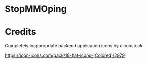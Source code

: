 # StopMMOping

# Credits

Completely inappropriate backend application icons by uiconstock

https://icon-icons.com/pack/18-flat-icons-(Colored)/2979